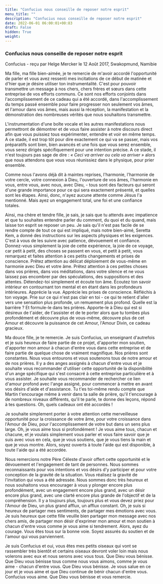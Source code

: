 ```yaml
---
title: "Confucius nous conseille de reposer notre esprit"
menu_title: ""
description: "Confucius nous conseille de reposer notre esprit"
date: 2022-06-01 06:00:01+00:83
draft: False
hidden: True
weight:
---
```

### Confucius nous conseille de reposer notre esprit

Confucius - reçu par Helge Mercker le 12 Août 2017, Swakopmund, Namibie

Ma fille, ma fille bien-aimée, je te remercie de m'avoir accordé l'opportunité de parler et vous avez ressenti mes incitations de ce début de matinée et d'hier que je désire utiliser ton instrumentalité. C'est pour pouvoir transmettre un message à nos chers, chers frères et sœurs dans cette entreprise de vos efforts communs. Ce sont nos efforts conjoints dans l'accomplissement de ce cadeau qui a été accordé, dans l'accomplissement du temps passé ensemble pour faire progresser non seulement vos âmes, et l'amour dans vos âmes, mais aussi la réception, la manifestation et la démonstration des nombreuses vérités que nous souhaitons transmettre.

L'instrumentation d'une boîte vocale et les autres manifestations nous permettront de démontrer et de vous faire assister à notre discours direct afin que vous puissiez tous expérimenter, entendre et voir en même temps. A ce stade, il est trop tôt pour dire exactement ce qui va se passer, mais vos préparatifs sont bien, bien avancés et une fois que vous serez ensemble, vous serez dirigés spécifiquement pour une intention précise. A ce stade, il n'est toujours pas sage de dire : *« Ceci va arriver ou cela va arriver »* alors que nous attendons que vous vous réunissiez dans le physique, pour prier ensemble.

Comme nous l'avons déjà dit à maintes reprises, l'harmonie, l'harmonie de votre cercle, votre connexion à Dieu, l'ouverture de vos âmes, l'harmonie en vous, entre vous, avec nous, avec Dieu, - tous sont des facteurs qui seront d'une grande importance pour ce qui sera exactement présenté, et quelles sont les étapes. Ainsi, donc, n'ayez aucune attente comme Jésus l'a mentionné. Mais ayez un engagement total, une foi et une confiance totales.

Ainsi, ma chère et tendre fille, je sais, je sais que tu attends avec impatience et que tu souhaites entendre parler du comment, du quoi et du quand, mais laisse ton esprit se reposer un peu. Je sais qu'il n'est pas facile de se rendre compte de tout ce qui est impliqué, mais notre bien-aimé, Seretta Kem, a donné des instructions sur les aspects physiques et les exigences. C'est à vous de les suivre avec patience, dévouement et confiance. Donnez-vous simplement la joie de cette expérience, la joie de ce voyage, car petit à petit, des choses se passent en vous, et petit à petit, vous remarquez et faites attention à ces petits changements et prises de conscience. Prêtez attention au délicat déploiement de vous-même en harmonie avec Dieu et votre âme. Prêtez attention à ces petites choses dans vos prières, dans vos méditations, dans votre silence et ne vous laissez pas encombrer par des spéculations, des suppositions et des attentes. Détendez-toi simplement et écoute ton âme. Écoutez ton savoir intérieur en contournant ton mental et en étant dans les profondeurs intérieures. Apprécie la vue. Apprécie les prises de conscience. Réfléchis à ton voyage. Prie sur ce qui n'est pas clair en toi - ce qui te retient d'aller vers une sensation plus profonde, un remuement plus profond. Quelle est la barrière ? Et formule-le dans tes prières. Apporte-le à Dieu qui est si désireux de t'aider, de t'assister et de te porter alors que tu tombes plus profondément et découvre plus de vous-même, découvre plus de cet Amour et découvre la puissance de cet Amour, l'Amour Divin, ce cadeau gracieux.

Ma douce fille, je te remercie. Je suis Confucius, un enseignant d'autrefois et je suis heureux de faire partie de ce projet, d'apporter mon soutien, d'apporter mon amour à chacun d'entre vous dans cette entreprise et de faire partie de quelque chose de vraiment magnifique. Nos prières sont constantes. Nous vous entourons et vous soutenons tous de notre amour et de nos prières. Il y a des anges assignés à chacun d'entre vous et je souhaite vous recommander d'utiliser cette opportunité de la disponibilité d'un ange spécifique qui s'est consacré à cette entreprise particulière et à vous assister. Je souhaite vous recommander de rechercher ce lien d'amour profond avec l'ange assigné, pour commencer à mettre en avant vos désirs d'aide et d'assistance. Tu t'es toi-même rendu compte que Martin t'encourage même à venir dans ta salle de prière, qu'il t'encourage à de nombreux niveaux différents, qu'il te parle, te donne des leçons, répond à tes questions. Oh, quels cadeaux ont été accordés !

Je souhaite simplement porter à votre attention cette merveilleuse opportunité pour la croissance de votre âme, pour votre croissance dans l'Amour de Dieu, pour l'accomplissement de votre but dans un sens plus large. Oh, je vous aime tous si profondément ! Je vous aime tous, chacun et chacune, et je voulais simplement vous parler et vous faire savoir que je suis avec vous en cela, que je vous soutiens, que je vous tiens la main et que je vous montre. Alors, soyez ouverts à toute l'aide qui est disponible, à toute l'aide qui a été accordée.

Nous remercions notre Père Céleste d'avoir offert cette opportunité et le dévouement et l'engagement de tant de personnes. Nous sommes reconnaissants pour vos intentions et vos désirs d'y participer et pour votre conception de la gravité de la situation. Vous réalisez la gravité de l'invitation qui vous a été adressée. Nous sommes donc très heureux et nous souhaitons vous encourager à vous y plonger encore plus profondément, avec un engagement encore plus grand, avec un désir encore plus grand, avec une clarté encore plus grande de l'objectif et de la compréhension. Il y a toujours plus, toujours plus et vous devez priez pour l'Amour de Dieu, un plus grand afflux, un afflux constant. Oh, je suis si heureux de partager mes sentiments, de partager mes émotions avec vous. Je suis heureux que cette fille veuille bien partager mon message avec nos chers amis, de partager mon désir d'exprimer mon amour et mon soutien à chacun d'entre vous comme je vous aime si tendrement. Alors, ayez du courage. Vous êtes tous sur la bonne voie. Soyez assurés du soutien et de l'amour qui vous parviennent.

Je suis Confucius et oui, vous êtes mes petits oiseaux qui vont se rassembler très bientôt et certains oiseaux devront voler loin mais nous volerons avec eux et nous serons avec vous tous. Que Dieu vous bénisse. Que Dieu vous bénisse tous comme nous vous aimons, comme je vous aime - chacun d'entre vous. Que Dieu vous bénisse. Je vous salue en ce jour et je vous aime et que Dieu continue de bénir chacun d'entre vous. Confucius vous aime. Que Dieu vous bénisse et vous remercie.
